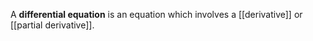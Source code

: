 A **differential equation** is an equation which involves a [[derivative]] or [[partial derivative]].